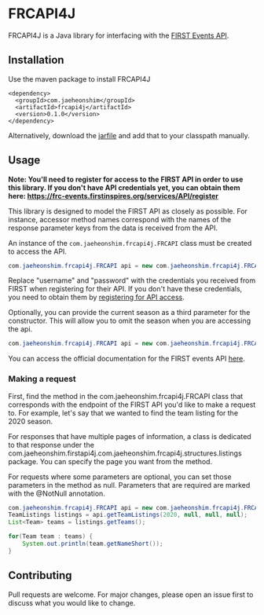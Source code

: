 # FRCAPI4J

FRCAPI4J is a Java library for interfacing with the [FIRST Events API](https://frc-events.firstinspires.org/services/API).

## Installation

Use the maven package to install FRCAPI4J

```
<dependency>
  <groupId>com.jaeheonshim</groupId>
  <artifactId>frcapi4j</artifactId>
  <version>0.1.0</version>
</dependency>
```

Alternatively, download the [jarfile](https://pkg.githubusercontent.com/246727341/e081f900-6917-11ea-9ab3-cbe1e8a41c0f?X-Amz-Algorithm=AWS4-HMAC-SHA256&X-Amz-Credential=AKIAIWNJYAX4CSVEH53A%2F20200318%2Fus-east-1%2Fs3%2Faws4_request&X-Amz-Date=20200318T165946Z&X-Amz-Expires=300&X-Amz-Signature=4b6bd50bdc9350f2fd35b57345cf4dfb62dbd750628dd65caeb605473b0ed2f3&X-Amz-SignedHeaders=host&actor_id=35268332&response-content-disposition=filename%3DFIRSTAPI4J-0.1.0.jar&response-content-type=application%2Foctet-stream) and add that to your classpath manually.

## Usage
**Note: You'll need to register for access to the FIRST API in order to use this library. If you don't have API credentials yet, you can obtain them here: https://frc-events.firstinspires.org/services/API/register**

This library is designed to model the FIRST API as closely as possible. For instance, accessor method names correspond with the names of the response parameter keys from the data is received from the API.

An instance of the `com.jaeheonshim.frcapi4j.FRCAPI` class must be created to access the API.
```java
com.jaeheonshim.frcapi4j.FRCAPI api = new com.jaeheonshim.frcapi4j.FRCAPI("username", "password");
```

Replace "username" and "password" with the credentials you received from FIRST when registering for their API. If you don't have these credentials, you need to obtain them by [registering for API access](https://frc-events.firstinspires.org/services/API/register).

Optionally, you can provide the current season as a third parameter for the constructor. This will allow you to omit the season when you are accessing the api.

```java
com.jaeheonshim.frcapi4j.FRCAPI api = new com.jaeheonshim.frcapi4j.FRCAPI("username", "password", 2020);
```

You can access the official documentation for the FIRST events API [here](https://frcevents2.docs.apiary.io/).

### Making a request
First, find the method in the com.jaeheonshim.frcapi4j.FRCAPI class that corresponds with the endpoint of the FIRST API you'd like to make a request to. For example, let's say that we wanted to find the team listing for the 2020 season.

For responses that have multiple pages of information, a class is dedicated to that response under the com.jaeheonshim.firstapi4j.com.jaeheonshim.frcapi4j.structures.listings package. You can specify the page you want from the method.

For requests where some parameters are optional, you can set those parameters in the method as null. Parameters that are required are marked with the @NotNull annotation.

```java
com.jaeheonshim.frcapi4j.FRCAPI api = new com.jaeheonshim.frcapi4j.FRCAPI("username", "password");
TeamListings listings = api.getTeamListings(2020, null, null, null);
List<Team> teams = listings.getTeams();

for(Team team : teams) {
    System.out.println(team.getNameShort());
}
```

## Contributing
Pull requests are welcome. For major changes, please open an issue first to discuss what you would like to change.